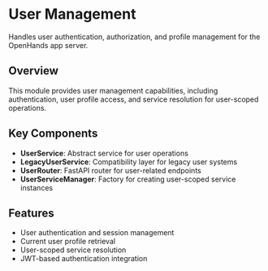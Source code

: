 # User Management

Handles user authentication, authorization, and profile management for the OpenHands app server.

## Overview

This module provides user management capabilities, including authentication, user profile access, and service resolution for user-scoped operations.

## Key Components

- **UserService**: Abstract service for user operations
- **LegacyUserService**: Compatibility layer for legacy user systems
- **UserRouter**: FastAPI router for user-related endpoints
- **UserServiceManager**: Factory for creating user-scoped service instances

## Features

- User authentication and session management
- Current user profile retrieval
- User-scoped service resolution
- JWT-based authentication integration
